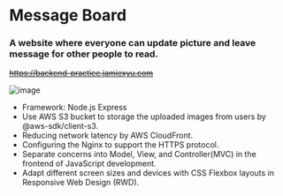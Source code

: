 #  Message Board
###  A website where everyone can update picture and leave message for other people to read.

~~https://backend-practice.jamiexyu.com~~

![image](https://user-images.githubusercontent.com/43780809/224297668-5f8f47bf-8ab3-42f6-808b-5a3ad32eabe5.png)

- Framework: Node.js Express
- Use AWS S3 bucket to storage the uploaded images from users by @aws-sdk/client-s3.
- Reducing network latency by AWS CloudFront. 
- Configuring the Nginx to support the HTTPS protocol. 
- Separate concerns into Model, View, and Controller(MVC) in the frontend of JavaScript development.
- Adapt different screen sizes and devices with CSS Flexbox layouts in Responsive Web Design (RWD).

